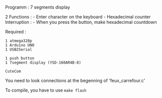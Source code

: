 Programm : 7 segments display

2 Functions :  - Enter character on the keyboard
               - Hexadecimal counter
Interruption : - When you press the button, make hexadecimal countdown

Required :

    1 atmega328p
    1 Arduino UNO
    1 USB2Serial 

    1 push button
    1 7segment display (YSD-160AR4B-8)

    CuteCom



You need to look connections at the begenning of 'feux_carrefour.c'

To compile, you have to use `make flash`

